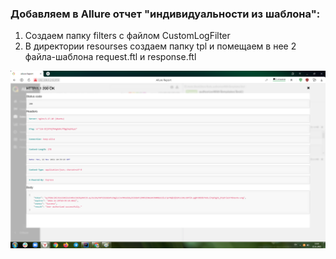 ### Добавляем в Allure отчет "индивидуальности из шаблона":


1. Создаем папку filters с файлом CustomLogFilter
2. В директории resourses  создаем папку tpl и помещаем в нее 2 файла-шаблона request.ftl и response.ftl

![img_1.png](img_1.png)